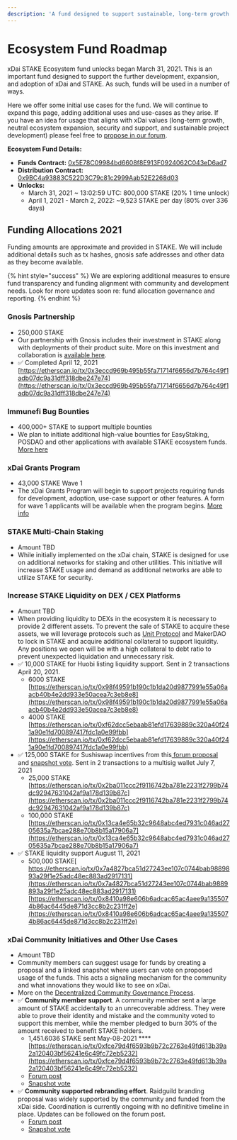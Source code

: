 ```yaml
---
description: 'A fund designed to support sustainable, long-term growth of the xDai chain'
---
```


# Ecosystem Fund Roadmap

xDai STAKE Ecosystem fund unlocks began March 31, 2021. This is an important fund designed to support the further development, expansion, and adoption of xDai and STAKE. As such, funds will be used in a number of ways. 

Here we offer some initial use cases for the fund. We will continue to expand this page, adding additional uses and use-cases as they arise. If you have an idea for usage that aligns with xDai values \(long-term growth, neutral ecosystem expansion, security and support, and sustainable project development\) please feel free to [propose in our forum](https://forum.poa.network/c/xdai-chain/xdai-proposals/43).

**Ecosystem Fund Details:**

* **Funds Contract:** [0x5E78C09984bd6608f8E913F0924062C043eD6ad7](https://etherscan.io/address/0x5E78C09984bd6608f8E913F0924062C043eD6ad7)
* **Distribution Contract:** [0x9BC4a93883C522D3C79c81c2999Aab52E2268d03](https://etherscan.io/address/0x9bc4a93883c522d3c79c81c2999aab52e2268d03)
* **Unlocks:**
  * March 31, 2021 ~ 13:02:59 UTC: 800,000 STAKE \(20% 1 time unlock\)
  * April 1, 2021 - March 2, 2022: ~9,523 STAKE per day \(80% over 336 days\)

## Funding Allocations 2021

Funding amounts are approximate and provided in STAKE. We will include additional details such as tx hashes, gnosis safe addresses and other data as they become available.

{% hint style="success" %}
We are exploring additional measures to ensure fund transparency and funding alignment with community and development needs. Look for more updates soon re: fund allocation governance and reporting.
{% endhint %}

### Gnosis Partnership

* 250,000 STAKE
* Our partnership with Gnosis includes their investment in STAKE along with deployments of their product suite. More on this investment and collaboration is [available here](https://blog.gnosis.pm/gnosis-protocol-and-xdai-partnership-1de0e48fb14b).
* ✅ Completed April 12, 2021 [https://etherscan.io/tx/0x3eccd969b495b55fa71714f6656d7b764c49f1adb07dc9a31dff318dbe247e74](https://etherscan.io/tx/0x3eccd969b495b55fa71714f6656d7b764c49f1adb07dc9a31dff318dbe247e74)

### Immunefi Bug Bounties

* 400,000+ STAKE to support multiple bounties
* We plan to initiate additional high-value bounties for EasyStaking, POSDAO and other applications with available STAKE ecosystem funds. [More here](../../for-developers/immunefi-bug-bounty.md)

### xDai Grants Program

* 43,000 STAKE Wave 1
* The xDai Grants Program will begin to support projects requiring funds for development, adoption, use-case support or other features. A form for wave 1 applicants will be available when the program begins. [More info](../../for-developers/grants/)

### STAKE Multi-Chain Staking 

* Amount TBD
* While initially implemented on the xDai chain, STAKE is designed for use on  additional networks for staking and other utilities. This initiative will increase STAKE usage and demand as additional networks are able to utilize STAKE for security.

### Increase STAKE Liquidity on DEX / CEX Platforms

* Amount TBD
* When providing liquidity to DEXs in the ecosystem it is necessary to provide 2 different assets. To prevent the sale of STAKE to acquire these assets, we will leverage protocols such as [Unit Protocol](https://unit.xyz/) and MakerDAO to lock in STAKE and acquire additional collateral to support liquidity. Any positions we open will be with a high collateral to debt ratio to prevent unexpected liquidation and unnecessary risk. 
* ✅ 10,000 STAKE for Huobi listing liquidity support. Sent in 2 transactions April 20, 2021.
  * 6000 STAKE [https://etherscan.io/tx/0x98f49591b190c1b1da20d9877991e55a06aacb40b4e2dd933e50acea7c3eb8e8](https://etherscan.io/tx/0x98f49591b190c1b1da20d9877991e55a06aacb40b4e2dd933e50acea7c3eb8e8)
  * 4000 STAKE [https://etherscan.io/tx/0xf62dcc5ebaab81efd17639889c320a40f241a90e1fd700897417fdc1a0e99fbb](https://etherscan.io/tx/0xf62dcc5ebaab81efd17639889c320a40f241a90e1fd700897417fdc1a0e99fbb)
* ✅ 125,000 STAKE for Sushiswap incentives from this[ forum proposal ](https://forum.poa.network/t/proposal-to-add-stake-incentives-matched-to-the-sushiswap-deployment-on-xdai/5821)and [snapshot vote](https://snapshot.org/#/xdaistake.eth/proposal/QmaucfLiZjTLuf39w9xfXCDoGPkYtscvgBJtbqCGYg9Peh). Sent in 2 transactions to a multisig wallet July 7, 2021
  * 25,000 STAKE [https://etherscan.io/tx/0x2ba011ccc2f9116742ba781e2231f2799b74dc92947631042af9a178d139b87c](https://etherscan.io/tx/0x2ba011ccc2f9116742ba781e2231f2799b74dc92947631042af9a178d139b87c)
  * 100,000 STAKE [https://etherscan.io/tx/0x13ca4e65b32c9648abc4ed7931c046ad2705635a7bcae288e70b8b15a17906a7](https://etherscan.io/tx/0x13ca4e65b32c9648abc4ed7931c046ad2705635a7bcae288e70b8b15a17906a7)
* ✅  STAKE liquidity support August 11, 2021
  * 500,000 STAKE[ https://etherscan.io/tx/0x7a4827bca51d27243ee107c0744bab9889893a29f1e25adc48ec883ad2917131](https://etherscan.io/tx/0x7a4827bca51d27243ee107c0744bab9889893a29f1e25adc48ec883ad2917131) [https://etherscan.io/tx/0x8410a98e606b6adcac65ac4aee9a1355074b86ac6445de871d3cc8b2c231ff2e](https://etherscan.io/tx/0x8410a98e606b6adcac65ac4aee9a1355074b86ac6445de871d3cc8b2c231ff2e)

### xDai Community Initiatives and Other Use Cases

* Amount TBD
* Community members can suggest usage for funds by creating a proposal and a linked snapshot where users can vote on proposed usage of the funds. This acts a signaling mechanism for the community and what innovations they would like to see on xDai. 
* More on the [Decentralized Community Governance Process](../../for-users/governance/).
* ✅  **Community member support**.  A community member sent a large amount of STAKE accidentally to an unrecoverable address. They were able to prove their identity and mistake and the community voted to support this member, while the member pledged to burn 30% of the amount received to benefit STAKE holders.
  * 1,451.6036 STAKE sent May-08-2021 ****[https://etherscan.io/tx/0xfce79d4f6593b9b72c2763e49fd613b39a2a120403bf56241e6c49fc72eb5232](https://etherscan.io/tx/0xfce79d4f6593b9b72c2763e49fd613b39a2a120403bf56241e6c49fc72eb5232)
  * [Forum post](https://forum.poa.network/t/community-charity/5606)
  * [Snapshot vote](https://snapshot.org/#/xdaistake.eth/proposal/Qmcay3QJYEMwiX3jyfmqRWpn5XcTDvkfeRGzXhS1rGXNc5)
* ✅  **Community supported rebranding effort**. Raidguild branding proposal was widely supported by the community and funded from the xDai side. Coordination is currently ongoing with no definitive timeline in place. Updates can be followed on the forum post.
  * [Forum post](https://forum.poa.network/t/funding-proposal-xdai-rebrand/5351)
  * [Snapshot vote](https://snapshot.org/#/xdaistake.eth/proposal/QmcLWUoDzQeFtA7Emzjdt8ReaZHKza7T3sKKWrw3hK2emC)






